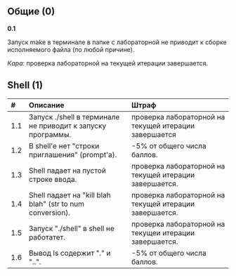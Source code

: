## Общие (0) ##

**0.1**

Запуск make в терминале в папке с лабораторной не приводит к сборке исполняемого файла (по любой причине).

_Кара_: проверка лабораторной на текущей итерации завершается.

## Shell (1) ##

| # | Описание | Штраф |
|:--|:-----------------|:-----------|
| 1.1 | Запуск ./shell в терминале не приводит к запуску программы. | проверка лабораторной на текущей итерации завершается |
| 1.2 | В shell'e нет "строки приглашения" (prompt'a). | -5% от общего числа баллов. |
| 1.3 | Shell падает на пустой строке ввода. | проверка лабораторной на текущей итерации завершается. |
| 1.4 | Shell падает на "kill blah blah" (str to num conversion). | проверка лабораторной на текущей итерации завершается. |
| 1.5 | Запуск "./shell" в shell не работатет. | проверка лабораторной на текущеи итерации завершается. |
| 1.6 | Вывод ls содержит "." и "..". |  -5%  от общего числа баллов. |